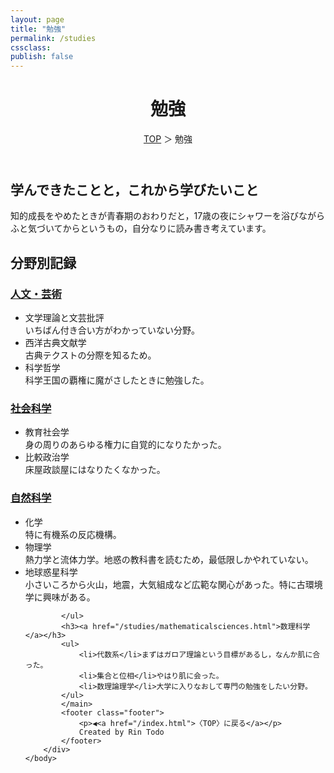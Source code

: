 ```yaml
---
layout: page
title: "勉強"
permalink: /studies
cssclass:
publish: false
---
```




<html lang="ja">
   <head>

   </head>
    <body>
        <div class="wrap">
            <header>
                <h1>勉強</h1>
                <span><a href="/index.html">TOP</a> ＞ 勉強</span>
            </header>
            <main>
            <h2>学んできたことと，これから学びたいこと</h2>
            <p>知的成長をやめたときが青春期のおわりだと，17歳の夜にシャワーを浴びながらふと気づいてからというもの，自分なりに読み書き考えています。</p>
            <h2>分野別記録</h2>
            <h3><a href="/studies/humanities.html">人文・芸術</a></h3>
            <ul>
                <li>文学理論と文芸批評</li>いちばん付き合い方がわかっていない分野。
                <li>西洋古典文献学</li>古典テクストの分際を知るため。
                <li>科学哲学</li>科学王国の覇権に魔がさしたときに勉強した。
            </ul>
            <h3><a href="/studies/socialsciences.html">社会科学</a></h3>
            <ul>
                <li>教育社会学</li>身の周りのあらゆる権力に自覚的になりたかった。
                <li>比較政治学</li>床屋政談屋にはなりたくなかった。
            </ul>
            <h3><a href="/studies/naturalsciences.html">自然科学</a></h3>
            <ul>
                <li>化学</li>特に有機系の反応機構。
                <li>物理学</li>熱力学と流体力学。地惑の教科書を読むため，最低限しかやれていない。
                <li>地球惑星科学</li>小さいころから火山，地震，大気組成など広範な関心があった。特に古環境学に興味がある。
                

            </ul>
            <h3><a href="/studies/mathematicalsciences.html">数理科学</a></h3>
            <ul>
                <li>代数系</li>まずはガロア理論という目標があるし，なんか肌に合った。
                <li>集合と位相</li>やはり肌に会った。
                <li>数理論理学</li>大学に入りなおして専門の勉強をしたい分野。
            </ul>
            </main>
            <footer class="footer">
                <p>◀<a href="/index.html">〈TOP〉に戻る</a></p>
                Created by Rin Todo
            </footer>
        </div>
    </body>
</html>
